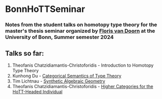 # BonnHoTTSeminar

### Notes from the student talks on homotopy type theory for the master's thesis seminar organized by [Floris van Doorn](https://florisvandoorn.com/) at the University of Bonn, Summer semester 2024

## Talks so far:
1. Theofanis Chatzidiamantis-Christoforidis - Introduction to Homotopy Type Theory
2. Kunhong Du - [Categorical Semantics of Type Theory](https://github.com/thchatzidiamantis/BonnHoTTSeminar/blob/main/Talk%202/main.pdf)
3. Tim Lichtnau - [Synthetic Algebraic Geometry](https://github.com/thchatzidiamantis/BonnHoTTSeminar/blob/main/Talk%203/Synthetic%20Algebraic%20Geometry.pdf)
4. Theofanis Chatzidiamantis-Christoforidis - [Higher Categories for the HoTT-Headed Individual](https://github.com/thchatzidiamantis/BonnHoTTSeminar/blob/main/Talk%204/Talk4.pdf)
